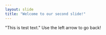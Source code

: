 ```yaml
---
layout: slide
title: "Welcome to our second slide!"
---
```

"This is test text."
Use the left arrow to go back!
